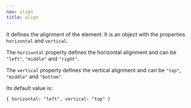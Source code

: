 ```yaml
---
nav: align
title: align
---
```


It defines the alignment of the element. It is an object with the properties `horizontal` and `vertical`.

The `horziontal` property defines the horizontal alignment and can be `"left"`, `"middle"` and `"right"`.

The `vertical` property defines the vertical alignment and can be `"top"`, `"middle"` and `"bottom"`.

Its default value is:

`{ horizontal: "left", vertical: "top" }`

